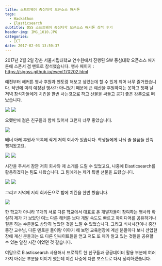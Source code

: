 ```yaml
---
title: 소프트웨어 중심대학 오픈소스 해커톤
tags:
  - Hackathon
  - Elasticsearch
subtitle: OSS 소프트웨어 중심대학 오픈소스 해커톤 참석 후기
header-img: IMG_1010.JPG
categories:
  - ICT
date: 2017-02-03 13:50:37
---
```


2017년 2월 2일 강촌 서울시립대학교 연수원에서 진행된 SW 중심대학 오픈소스 해커톤에 스폰서 겸 멘토로 참석했습니다.
행사 페이지 : https://sigoss.github.io/event170202.html

예전부터 해커톤 행사 후원과 멘토링 해보고 싶었는데 할 수 있게 되어 너무 즐거웠습니다. 작년에 미리 예정된 행사가 아니었기 때문에 큰 예산을 후원하지는 못하고 첫째 날 저녁 참석자들에게 치킨을 한번 사는것으로 하고 선물을 싸들고 공기 좋은 강촌으로 떠났습니다.

![](IMG_0993.jpg) ![](IMG_1001.jpg) 

오랬만에 젊은 친구들과 함께 있어서 그런지 너무 좋았습니다.

![](IMG_1010.JPG)

배너 아래 후원사 목록에 작게 저희 회사가 있습니다. 학생들에게 나눠 줄 물품들 잔뜩 챙겨왔고요.

![](IMG_1007.jpg) ![](IMG_1016.jpg)

시간을 주셔서 잠깐 저희 회사와 제 소개를 드릴 수 있었고요, 나중에 Elasticsearch를 활용하겠다는 팀도 나왔습니다. 그 팀에게는 제가 특별 선물을 드렸습니다.

![](jongmin_speech.jpeg) ![](IMG_1029.jpg)

그리고 저녁에 저희 회사돈으로 밤에 치킨을 한번 쐈습니다.

![](IMG_1027.jpg)

한 학교가 아니라 11개의 서로 다른 학교에서 대표로 온 개발자들이 참여하는 행사라 확실히 제가 가 보았던 여느 다른 해커톤 보다 개발 속도도 빠르고 아이디어를 공유하거나 질문 하는 수준들도 상당히 높았던 것을 느낄 수 있었습니다. 그리고 식사시간이나 중간중간 교수님, 다른 멘토분 들이랑 이야기 해 보면 교육현장에 계신 분들이다 보니 산업현장에 계신 분들과는 또 다른 인싸이트들을 얻고 저도 또 제가 알고 있는 것들을 공유할 수 있는 알찬 시간 이었던 것 같습니다.

여담으로 Elasticsearch 사용해서 프로젝트 한 친구들과 공공데이터 활용 부분에 여러가지 아쉬운 부분을 이야기 했는데 이건 나중에 다른 포스트로 다시 정리하겠습니다.

